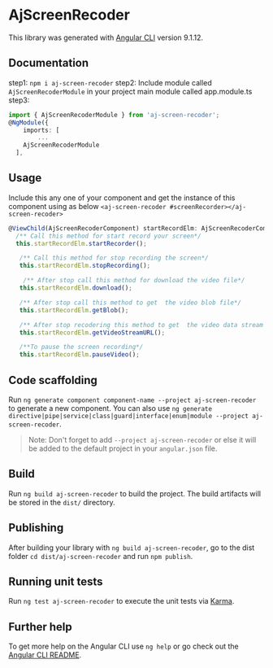 # AjScreenRecoder

This library was generated with [Angular CLI](https://github.com/angular/angular-cli) version 9.1.12.

## Documentation

step1: `npm i aj-screen-recoder`
step2:  Include module called `AjScreenRecoderModule` in your project main module called app.module.ts
step3: 

```typescript 
import { AjScreenRecoderModule } from 'aj-screen-recoder';
@NgModule({
    imports: [
        ...
    AjScreenRecoderModule
  ],
```
## Usage 
Include this any one of your component and get the instance of this component using as below
`<aj-screen-recoder #screenRecorder></aj-screen-recoder>`
 ```typescript 
 @ViewChild(AjScreenRecoderComponent) startRecordElm: AjScreenRecoderComponent;
   /** Call this method for start record your screen*/
   this.startRecordElm.startRecorder();

    /** Call this method for stop recording the screen*/
    this.startRecordElm.stopRecording();

     /** After stop call this method for download the video file*/
    this.startRecordElm.download();

    /** After stop call this method to get  the video blob file*/
    this.startRecordElm.getBlob();

    /** After stop recodering this method to get  the video data stream url to play recorded video*/
    this.startRecordElm.getVideoStreamURL();

    /**To pause the screen recording*/
    this.startRecordElm.pauseVideo();

 ```


## Code scaffolding

Run `ng generate component component-name --project aj-screen-recoder` to generate a new component. You can also use `ng generate directive|pipe|service|class|guard|interface|enum|module --project aj-screen-recoder`.
> Note: Don't forget to add `--project aj-screen-recoder` or else it will be added to the default project in your `angular.json` file. 

## Build

Run `ng build aj-screen-recoder` to build the project. The build artifacts will be stored in the `dist/` directory.

## Publishing

After building your library with `ng build aj-screen-recoder`, go to the dist folder `cd dist/aj-screen-recoder` and run `npm publish`.

## Running unit tests

Run `ng test aj-screen-recoder` to execute the unit tests via [Karma](https://karma-runner.github.io).

## Further help

To get more help on the Angular CLI use `ng help` or go check out the [Angular CLI README](https://github.com/angular/angular-cli/blob/master/README.md).
